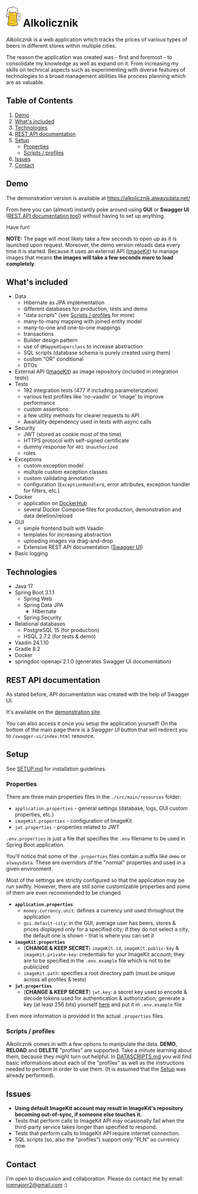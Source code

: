 # ![Logo](src/main/resources/META-INF/resources/beer-mug-icon.png) Alkolicznik
*Alkolicznik* is a web application which tracks the prices of various types of beers in different stores within multiple cities.

The reason the application was created was - first and foremost - to consolidate my knowledge as well as expand on it. From increasing my skills on technical aspects such as experimenting with diverse features of technologies to a broad management abilities like process planning which are as valuable.

## Table of Contents
1. [Demo](#demo)
2. [What's included](#whats-included)
3. [Technologies](#technologies)
4. [REST API documentation](#rest-api-documentation)
5. [Setup](#setup)
   * [Properties](#properties)
   * [Scripts / profiles](#scripts--profiles)
7. [Issues](#issues)
8. [Contact](#contact)

## Demo
The demonstration version is available at https://alkolicznik.alwaysdata.net/

From here you can (almost) instantly poke around using **GUI** or **Swagger UI** ([REST API documentation tool](https://swagger.io/tools/swagger-ui/)) without having to set up anything.

Have fun!

**NOTE:** The page will most likely take a few seconds to open up as it is launched upon request. Moreover, the demo version reloads data every time it is started. Because it uses an external API ([ImageKit](https://imagekit.io/)) to manage images that means **the images will take a few seconds more to load completely**.

<!---PUT A VIDEO OF APP-->

## What's included
* Data
    * Hibernate as JPA implementation
    * different databases for production, tests and demo
    * "data scripts" (see [Scripts / profiles](#scripts--profiles) for more)
    * many-to-many mapping with joined entity model
    * many-to-one and one-to-one mappings
    * transactions
    * Builder design pattern
    * use of `@MappedSuperclass` to increase abstraction
    * SQL scripts (database schema is purely created using them)
    * custom "OR" conditional
    * DTOs
* External API ([ImageKit](https://imagekit.io/)) as image repository (included in integration tests)
* Tests
    * 192 integration tests (477 if including parameterization)
    * various test profiles like 'no-vaadin' or 'image' to improve performance
    * custom assertions
    * a few utility methods for clearer requests to API
    * Awaitality dependency used in tests with async calls
* Security
    * JWT (stored as cookie most of the time)
    * HTTPS protocol with self-signed certificate
    * dummy response for `401 Unauthorized`
    * roles
* Exceptions
    * custom exception model
    * multiple custom exception classes
    * custom validating annotation
    * configuration (`ExceptionHandler`s, error attributes, exception handler for filters, etc.)
* Docker
    * application on [DockerHub](https://hub.docker.com/r/icemajor/alkolicznik)
    * several Docker Compose files for production, demonstration and data deletion/reload
* GUI
    * simple frontend built with Vaadin
    * templates for increasing abstraction
    * uploading images via drag-and-drop
    * Extensive REST API documentation ([Swagger UI](https://swagger.io/tools/swagger-ui/))
* Basic logging

## Technologies
* Java 17
* Spring Boot 3.1.1
    * Spring Web
    * Spring Data JPA
        * Hibernate
    * Spring Security
* Relational databases
    * PostgreSQL 15 (for production)
    * HSQL 2.7.2 (for tests & demo)
* Vaadin 24.1.10
* Gradle 8.2
* Docker
* springdoc-openapi 2.1.0 (generates Swagger UI documentation)

## REST API documentation
As stated before, API documentation was created with the help of Swagger UI.

It's available on the [demonstration site](https://alkolicznik.alwaysdata.net/swagger-ui/index.html).

You can also access it once you setup the application yourself! On the bottom of the main page there is a *Swagger UI* button that will redirect you to `/swagger-ui/index.html` resource.

## Setup
See [SETUP.md](SETUP.md) for installation guidelines.

### Properties
There are three main properties files in the `./src/main/resources` folder:
* `application.properties` - general settings (database, logs, GUI custom properties, etc.)
* `imageKit.properties` - configuration of ImageKit
* `jwt.properties` - properties related to JWT

`.env.properties` is just a file that specifies the `.env` filename to be used in Spring Boot application.

You'll notice that some of the `.properties` files contain a suffix like `demo` or `alwaysdata`. These are overridors of the "normal" properties and used in a given environment.

Most of the settings are strictly configured so that the application may be run swiftly. However, there are still some customizable properties and some of them are even recommended to be changed.
* **`application.properties`**
    * `money.currency.unit`: defines a currency unit used throughout the application
    * `gui.default-city`: in the GUI, average user has beers, stores & prices displayed only for a specified city; if they do not select a city, the default one is shown - that is where you can set it
* **`imageKit.properties`**
    * (**CHANGE & KEEP SECRET**) `imageKit.id`, `imageKit.public-key` & `imageKit.private-key`: credentials for your ImageKit account; they are to be specified in the `.env.example` file which is not to be publicized
    * `imageKit.path`: specifies a root directory path (must be unique across all profiles & tests)
* **`jwt.properties`**
    * (**CHANGE & KEEP SECRET**) `jwt.key`: a secret key used to encode & decode tokens used for authentication & authorization; generate a key (at least 256 bits) yourself [here](https://asecuritysite.com/encryption/plain) and put it in `.env.example` file

Even more information is provided in the actual `.properties` files.

### Scripts / profiles
Alkolicznik comes in with a few options to manipulate the data. **DEMO**, **RELOAD** and **DELETE** "profiles" are supported. Take a minute learning about them, because they might turn out helpful. In [DATASCRIPTS.md](DATASCRIPTS.md) you will find basic informations about each of the "profiles" as well as the instructions needed to perform in order to use them. (It is assumed that the [Setup](#setup) was already performed).

## Issues
* **Using default ImageKit account may result in ImageKit's repository becoming out-of-sync, if someone else touches it.**
* Tests that perform calls to ImageKit API may ocasionally fail when the third-party service takes longer than specified to respond.
* Tests that perform calls to ImageKit API require internet connection.
* SQL scripts (so, also the "profiles") support only "PLN" as currency now.

## Contact
I'm open to discussion and collaboration. Please do contact me by email: icemajorr2@gmail.com :)
